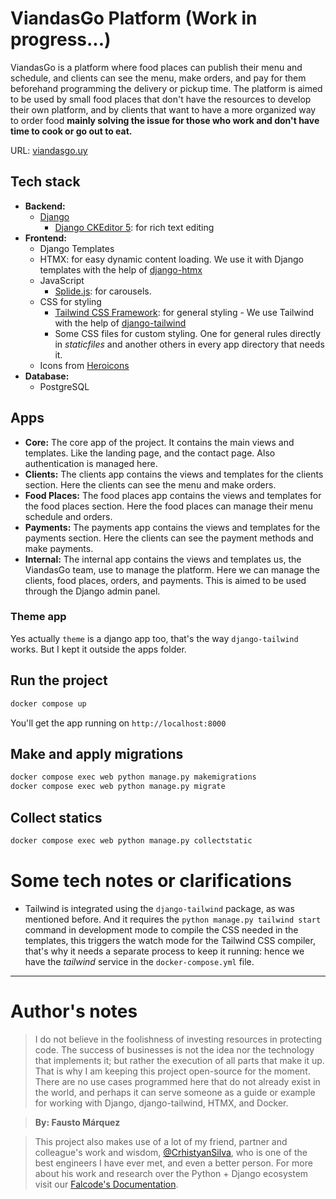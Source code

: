 # ViandasGo Platform (Work in progress...)
ViandasGo is a platform where food places can publish their menu and schedule, and clients can see the menu, make orders, and pay for them beforehand programming the delivery or pickup time. The platform is aimed to be used by small food places that don't have the resources to develop their own platform, and by clients that want to have a more organized way to order food **mainly solving the issue for those who work and don't have time to cook or go out to eat.**


URL: [viandasgo.uy](https://viandasgo.app/)

## Tech stack

- **Backend:**
  - [Django](https://www.djangoproject.com/)
    - [Django CKEditor 5](https://pypi.org/project/django-ckeditor-5/): for rich
      text editing
- **Frontend:**
  - Django Templates
  - HTMX: for easy dynamic content loading. We use it with Django templates with
    the help of [django-htmx](https://pypi.org/project/django-htmx/)
  - JavaScript
    - [Splide.js](https://splidejs.com/): for carousels.
  - CSS for styling
    - [Tailwind CSS Framework](https://tailwindcss.com/): for general styling - We use
      Tailwind with the help of
      [django-tailwind](https://pypi.org/project/django-tailwind/)
    - Some CSS files for custom styling. One for general rules directly in
      _staticfiles_ and another others in every app directory that needs it.
  - Icons from [Heroicons](https://heroicons.com/)
- **Database:**
  - PostgreSQL

## Apps
- **Core:** The core app of the project. It contains the main views and
  templates. Like the landing page, and the contact page. Also authentication is managed here.
- **Clients:** The clients app contains the views and templates for the clients
  section. Here the clients can see the menu and make orders.
- **Food Places:** The food places app contains the views and templates for the
  food places section. Here the food places can manage their menu schedule and orders.
- **Payments:** The payments app contains the views and templates for the payments
  section. Here the clients can see the payment methods and make payments.
- **Internal:** The internal app contains the views and templates us, the ViandasGo
  team, use to manage the platform. Here we can manage the clients, food places,
  orders, and payments. This is aimed to be used through the Django admin panel.

### Theme app
Yes actually `theme` is a django app too, that's the way `django-tailwind` works. But I kept it outside the apps folder.



## Run the project

```bash
docker compose up
```

You'll get the app running on `http://localhost:8000`

## Make and apply migrations

```bash
docker compose exec web python manage.py makemigrations
docker compose exec web python manage.py migrate
```

## Collect statics

```bash
docker compose exec web python manage.py collectstatic
```

# Some tech notes or clarifications

- Tailwind is integrated using the `django-tailwind` package, as was mentioned before. And it requires the `python manage.py tailwind start` command in development mode to compile the CSS needed in the templates, this triggers the watch mode for the Tailwind CSS compiler, that's why it needs a separate process to keep it running: hence we have the _tailwind_ service in the `docker-compose.yml` file.

---------------

# Author's notes
> I do not believe in the foolishness of investing resources in protecting code. The success of businesses is not the idea nor the technology that implements it; but rather the execution of all parts that make it up. That is why I am keeping this project open-source for the moment. There are no use cases programmed here that do not already exist in the world, and perhaps it can serve someone as a guide or example for working with Django, django-tailwind, HTMX, and Docker.

>**By: Fausto Márquez**

> This project also makes use of a lot of my friend, partner and colleague's work and wisdom, [@CrhistyanSilva](https://github.com/CrhistyanSilva), who is one of the best engineers I have ever met, and even a better person. For more about his work and research over the Python + Django ecosystem visit our [Falcode's Documentation](https://docs.falcode.dev/django/).